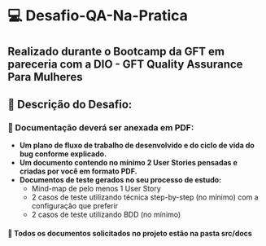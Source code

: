 # 💻 Desafio-QA-Na-Pratica 
## Realizado durante o Bootcamp da GFT em pareceria com a DIO - GFT Quality Assurance Para Mulheres

## 📝 Descrição do Desafio:
### 📌 Documentação deverá ser anexada em PDF:
 - **Um plano de fluxo de trabalho de desenvolvido e do ciclo de vida do bug conforme explicado.**
 - **Um documento contendo no mínimo 2 User Stories pensadas e criadas por você em formato PDF.**
 - **Documentos de teste gerados no seu processo de estudo:**
    *  Mind-map de pelo menos 1 User Story
    *  2 casos de teste utilizando técnica step-by-step (no mínimo) com a configuração que preferir
    *  2 casos de teste utilizando BDD (no mínimo)
    
    
#### 📌 Todos os documentos solicitados no projeto estão na pasta src/docs
